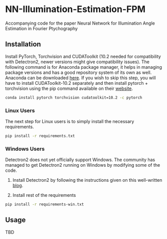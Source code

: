 # NN-Illumination-Estimation-FPM
Accompanying code for the paper Neural Network for Illumination Angle Estimation in Fourier Ptychography


## Installation
Install PyTorch, Torchvision and CUDAToolkit (10.2 needed for compatibility with Detectron2, newer versions might give compatibility issues). The following command is for Anaconda package manager, it helps in managing package versions and has a good repository system of its own as well. Anaconda can be downloaded [here](https://www.anaconda.com/products/individual). If you wish to skip this step, you will have to install CUDAToolkit-10.2 separately and then install pytorch + torchvision using the pip command available on their [website](https://pytorch.org/).

```bash
conda install pytorch torchvision cudatoolkit=10.2 -c pytorch
```

### Linux Users
The next step for Linux users is to simply install the necessary requirements.

```bash
pip install -r requirements.txt
```

### Windows Users
Detectron2 does not yet officially support Windows. The community has managed to get Detectron2 running on Windows by modifying some of the code.

1. Install Detectron2 by following the instructions given on this well-written [blog](https://medium.com/@dgmaxime/how-to-easily-install-detectron2-on-windows-10-39186139101c).

2. Install rest of the requirements

```bash
pip install -r requirements-win.txt
```


## Usage
TBD